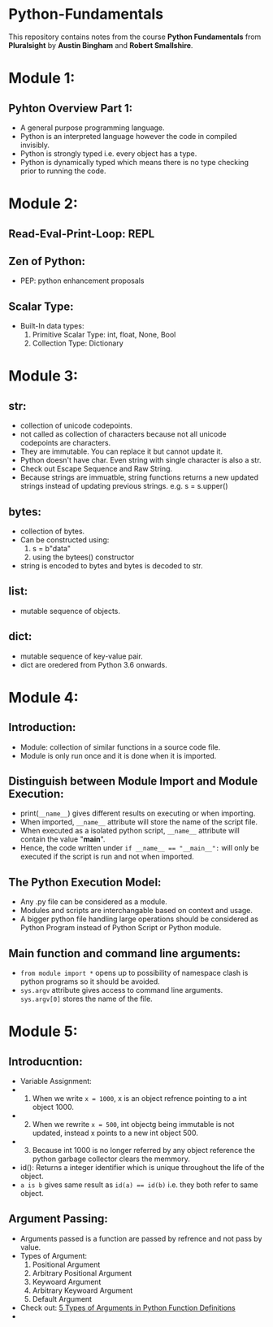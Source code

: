 # Python-Fundamentals
This repository contains notes from the course __Python Fundamentals__ from __Pluralsight__ by __Austin Bingham__ and __Robert Smallshire__.


# Module 1:

## Pyhton Overview Part 1:
- A general purpose programming language. 
- Python is an interpreted language however the code in compiled invisibly. 
- Python is strongly typed i.e. every object has a type.
- Python is dynamically typed which means there is no type checking prior to running the code.


# Module 2:

## Read-Eval-Print-Loop: REPL

## Zen of Python:
- PEP: python enhancement proposals

## Scalar Type:
- Built-In data types:
   1. Primitive Scalar Type: int, float, None, Bool
   2. Collection Type: Dictionary


# Module 3:

## str:
- collection of unicode codepoints.
- not called as collection of characters because not all unicode codepoints are characters.
- They are immutable. You can replace it but cannot update it.
- Python doesn't have char. Even string with single character is also a str.
- Check out Escape Sequence and Raw String.
- Because strings are immuatble, string functions returns a new updated strings instead of updating previous strings. e.g. s = s.upper()

## bytes:
- collection of bytes.
- Can be constructed using:
   1. s = b"data"
   2. using the bytees() constructor
- string is encoded to bytes and bytes is decoded to str.

## list:
- mutable sequence of objects.

## dict:
- mutable sequence of key-value pair.
- dict are oredered from Python 3.6 onwards.


# Module 4:

## Introduction:
- Module: collection of similar functions in a source code file.
- Module is only run once and it is done when it is imported.


## Distinguish between Module Import and Module Execution:
- print(`__name__`) gives different results on executing or when importing.
- When imported, `__name__` attribute will store the name of the script file.
- When executed as a isolated python script, `__name__` attribute will contain the value "__main__".
- Hence, the code written under `if __name__ == "__main__":`  will only be executed if the script is run and not when imported. 


## The Python Execution Model:
- Any .py file can be considered as a module.
- Modules and scripts are interchangable based on context and usage.
- A bigger python file handling large operations should be considered as Python Program instead of Python Script or Python module.

## Main function and command line arguments:
- `from module import *` opens up to possibility of namespace clash is python programs so it should be avoided.
- `sys.argv` attribute gives access to command line arguments. `sys.argv[0]` stores the name of the file.  




# Module 5:

## Introducntion:
- Variable Assignment:
-  1. When we write `x = 1000`, x is an object refrence pointing to a int object 1000.
-  2. When we rewrite `x = 500`, int objectg being immutable is not updated, instead x points to a new int object 500.
-  3. Because int 1000 is no longer referred by any object reference the python garbage collector clears the memmory.
-  id(): Returns a integer identifier which is unique throughout the life of the object.
-  `a is b` gives same result as `id(a) == id(b)` i.e. they both refer to same object.

## Argument Passing:
- Arguments passed is a function are passed by refrence and not pass by value.
- Types of Argument:
   1. Positional Argument
   2. Arbitrary Positional Argument
   3. Keywoard Argument
   4. Arbitrary Keywoard Argument
   5. Default Argument
-  Check out: [5 Types of Arguments in Python Function Definitions](https://levelup.gitconnected.com/5-types-of-arguments-in-python-function-definition-e0e2a2cafd29)
-  





